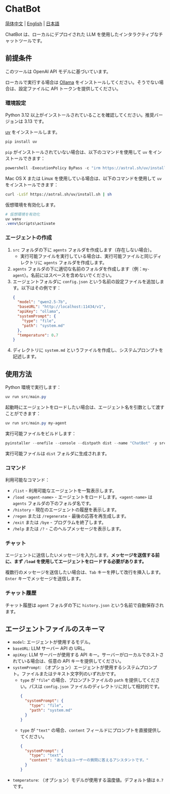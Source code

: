 # ChatBot
[简体中文](./README.md) | [English](./README_en.md) | [日本語](./README_ja.md)

ChatBot は、ローカルにデプロイされた LLM を使用したインタラクティブなチャットツールです。

## 前提条件
このツールは OpenAI API モデルに基づいています。

ローカルで実行する場合は [Ollama](https://ollama.com) をインストールしてください。そうでない場合は、設定ファイルに API トークンを提供してください。

### 環境設定
Python 3.12 以上がインストールされていることを確認してください。推奨バージョンは 3.13 です。

[uv](https://docs.astral.sh/uv/getting-started/installation/) をインストールします。

```powershell
pip install uv
```

`pip` がインストールされていない場合は、以下のコマンドを使用して `uv` をインストールできます：

```powershell
powershell -ExecutionPolicy ByPass -c "irm https://astral.sh/uv/install.ps1 | iex"
```

Mac OS X または Linux を使用している場合は、以下のコマンドを使用して `uv` をインストールできます：

```bash
curl -LsSf https://astral.sh/uv/install.sh | sh
```

仮想環境を有効化します。

```powershell
# 仮想環境を有効化
uv venv
.venv\Scripts\activate
```

### エージェントの作成
1. `src` フォルダの下に `agents` フォルダを作成します（存在しない場合）。
    - 実行可能ファイルを実行している場合は、実行可能ファイルと同じディレクトリに `agents` フォルダを作成します。
1. `agents` フォルダの下に適切な名前のフォルダを作成します（例：`my-agent`）。名前にはスペースを含めないでください。
1. エージェントフォルダに `config.json` という名前の設定ファイルを追加します。以下はその例です：
    ```json
    {
      "model": "qwen2.5-7b",
      "baseURL": "http://localhost:11434/v1",
      "apiKey": "ollama",
      "systemPrompt": {
        "type": "file",
        "path": "system.md"
      },
      "temperature": 0.7
    }
    ```
1. ディレクトリに `system.md` というファイルを作成し、システムプロンプトを記述します。

## 使用方法
Python 環境で実行します：

```powershell
uv run src/main.py
```

起動時にエージェントをロードしたい場合は、エージェント名を引数として渡すことができます：

```powershell
uv run src/main.py my-agent
```

実行可能ファイルをビルドします：

```powershell
pyinstaller --onefile --console --distpath dist --name "ChatBot" -y src/main.py
```

実行可能ファイルは `dist` フォルダに生成されます。

### コマンド
利用可能なコマンド：
- `/list` - 利用可能なエージェントを一覧表示します。
- `/load <agent-name>` - エージェントをロードします。`<agent-name>` は `agents` フォルダの下のフォルダ名です。
- `/history` - 現在のエージェントの履歴を表示します。
- `/regen` または `/regenerate` - 最後の応答を再生成します。
- `/exit` または `/bye` - プログラムを終了します。
- `/help` または `/?` - このヘルプメッセージを表示します。

### チャット
エージェントに送信したいメッセージを入力します。**メッセージを送信する前に、まず `/load` を使用してエージェントをロードする必要があります。**

複数行のメッセージを送信したい場合は、`Tab` キーを押して改行を挿入します。`Enter` キーでメッセージを送信します。

### チャット履歴
チャット履歴は `agent` フォルダの下に `history.json` という名前で自動保存されます。

## エージェントファイルのスキーマ
- `model`: エージェントが使用するモデル。
- `baseURL`: LLM サーバー API の URL。
- `apiKey`: LLM サーバーが使用する API キー。サーバーがローカルでホストされている場合は、任意の API キーを提供してください。
- `systemPrompt`: （オプション）エージェントが使用するシステムプロンプト。ファイルまたはテキスト文字列のいずれかです。
    - `type` が `"file"` の場合、プロンプトファイルの `path` を提供してください。パスは `config.json` ファイルのディレクトリに対して相対的です。
        ```json
        {
          "systemPrompt": {
            "type": "file",
            "path": "system.md"
          }
        }
        ```
    - `type` が `"text"` の場合、`content` フィールドにプロンプトを直接提供してください。
        ```json
        {
          "systemPrompt": {
            "type": "text",
            "content": "あなたはユーザーの質問に答えるアシスタントです。"
          }
        }
        ```
- `temperature`: （オプション）モデルが使用する温度値。デフォルト値は `0.7` です。
